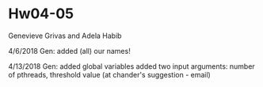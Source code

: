# Hw04-05
Genevieve Grivas and Adela Habib

4/6/2018
Gen: added (all) our names!

4/13/2018
Gen:  added global variables
      added two input arguments: number of pthreads, threshold value (at chander's suggestion - email)

